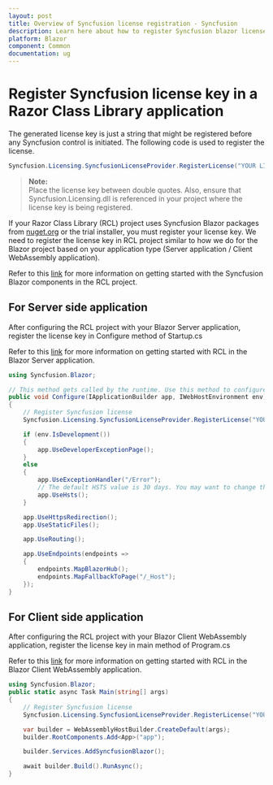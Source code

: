 ```yaml
---
layout: post
title: Overview of Syncfusion license registration - Syncfusion
description: Learn here about how to register Syncfusion blazor license key for blazor application. 
platform: Blazor
component: Common
documentation: ug
---
```


# Register Syncfusion license key in a Razor Class Library application

The generated license key is just a string that might be registered before any Syncfusion control is initiated. The following code is used to register the license.

```csharp
Syncfusion.Licensing.SyncfusionLicenseProvider.RegisterLicense("YOUR LICENSE KEY");
```

> **Note:** <br />
Place the license key between double quotes. Also, ensure that Syncfusion.Licensing.dll is referenced in your project where the license key is being registered.

If your Razor Class Library (RCL) project uses Syncfusion Blazor packages from [nuget.org](https://www.nuget.org/packages?q=syncfusion) or the trial installer, you must register your license key. We need to register the license key in RCL project similar to how we do for the Blazor project based on your application type (Server application / Client WebAssembly application).

Refer to this [link](https://blazor.syncfusion.com/documentation/getting-started/razor-class-library/) for more information on getting started with the Syncfusion Blazor components in the RCL project.

## For Server side application

After configuring the RCL project with your Blazor Server application, register the license key in Configure method of Startup.cs

Refer to this [link](https://blazor.syncfusion.com/documentation/getting-started/razor-class-library/#getting-started-with-razor-class-library-in-blazor-server-application) for more information on getting started with RCL in the Blazor Server application.

```csharp
using Syncfusion.Blazor;

// This method gets called by the runtime. Use this method to configure the HTTP request pipeline.
public void Configure(IApplicationBuilder app, IWebHostEnvironment env)
{
    // Register Syncfusion license
    Syncfusion.Licensing.SyncfusionLicenseProvider.RegisterLicense("YOUR LICENSE KEY");

    if (env.IsDevelopment())
    {
        app.UseDeveloperExceptionPage();
    }
    else
    {
        app.UseExceptionHandler("/Error");
        // The default HSTS value is 30 days. You may want to change this for production scenarios, see https://aka.ms/aspnetcore-hsts.
        app.UseHsts();
    }

    app.UseHttpsRedirection();
    app.UseStaticFiles();

    app.UseRouting();

    app.UseEndpoints(endpoints =>
    {
        endpoints.MapBlazorHub();
        endpoints.MapFallbackToPage("/_Host");
    });
}
```

## For Client side application

After configuring the RCL project with your Blazor Client WebAssembly application, register the license key in main method of Program.cs

Refer to this [link](https://blazor.syncfusion.com/documentation/getting-started/razor-class-library/#getting-started-with-razor-class-library-in-blazor-clientwebassembly-application) for more information on getting started with RCL in the Blazor Client WebAssembly application.

```csharp
using Syncfusion.Blazor;
public static async Task Main(string[] args)
{
    // Register Syncfusion license
    Syncfusion.Licensing.SyncfusionLicenseProvider.RegisterLicense("YOUR LICENSE KEY");

    var builder = WebAssemblyHostBuilder.CreateDefault(args);
    builder.RootComponents.Add<App>("app");

    builder.Services.AddSyncfusionBlazor();

    await builder.Build().RunAsync();
}
```